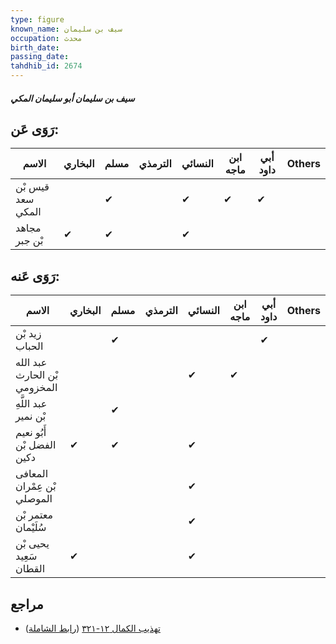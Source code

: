 ```yaml
---
type: figure
known_name: سيف بن سليمان
occupation: محدث
birth_date:
passing_date:
tahdhib_id: 2674
---
```

##### سيف بن سليمان أبو سليمان المكي

## رَوَى عَن:
| الاسم             | البخاري | مسلم | الترمذي | النسائي | ابن ماجه | أبي داود | Others |
| ----------------- | ------- | ---- | ------- | ------- | -------- | -------- | ------ |
| قيس بْن سعد المكي |         | ✔    |         | ✔       | ✔        | ✔        |        |
| مجاهد بْن جبر     | ✔       | ✔    |         | ✔       |          |          |        |
## رَوَى عَنه:
| الاسم                        | البخاري | مسلم | الترمذي | النسائي | ابن ماجه | أبي داود | Others |
| ---------------------------- | ------- | ---- | ------- | ------- | -------- | -------- | ------ |
| زيد بْن الحباب               |         | ✔    |         |         |          | ✔        |        |
| عبد الله بْن الحارث المخزومي |         |      |         | ✔       | ✔        |          |        |
| عبد اللَّهِ بْن نمير         |         | ✔    |         |         |          |          |        |
| أَبُو نعيم الفضل بْن دكين    | ✔       | ✔    |         | ✔       |          |          |        |
| المعافى بْن عِمْران الموصلي  |         |      |         | ✔       |          |          |        |
| معتمر بْن سُلَيْمان          |         |      |         | ✔       |          |          |        |
| يحيى بْن سَعِيد القطان       | ✔       |      |         | ✔       |          |          |        |
## مراجع
- [تهذيب الكمال ١٢-٣٢١](obsidian://open?vault=Tahdhib-al-Kamal&file=Figures/٢٦٧٤-سيف%20بن%20سليمان%20أبو%20سليمان%20المكي) ([رابط الشاملة](https://shamela.ws/book/3722/6094))
